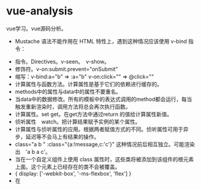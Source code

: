 # vue-analysis
vue学习。vue源码分析。


* Mustache 语法不能作用在 HTML 特性上，遇到这种情况应该使用 v-bind 指令：<p v-bind:id="dynamicId"></p>
* 指令。Directives。v-seen。　v-show。
* 修饰符。v-on:submit.prevent="onSubmit"
* 缩写：v-bind:a="b"  =>  :a="b"   v-on:click=""  =>  @click=""
* 计算属性与函数方法。计算属性是基于它们的依赖进行缓存的。
* methods中的属性与data中的属性不要重名。
* 当data中的数据修改。所有的模板中的表达式调用的method都会运行，每当触发重新渲染时，调用方法将总会再次执行函数。
* 计算属性。set get。在get方法中通过return 的值给计算属性新值。
* 侦听属性　watch。把计算结果赋予实例的某个属性。
* 计算属性与侦听属性的应用。根据两者赋值方式的不同。侦听属性可用于异步，延迟等不会马上有结果的操作。
*  class="a b " :class="{a:!message,c:'c'}" 这种情况前后相互独立。可能渲染出　'a b a c'。
*  当在一个自定义组件上使用 class 属性时，这些类将被添加到该组件的根元素上面。这个元素上已经存在的类不会被覆盖。
*  { display: ['-webkit-box', '-ms-flexbox', 'flex'] }
*  在 <template> 元素上使用 v-if 条件渲染分组
*  用 key 管理可复用的元素。
*  有 v-show 的元素始终会被渲染并保留在 DOM 中。v-show 只是简单地切换元素的 CSS 属性 display。
*  v-if 是“真正”的条件渲染，因为它会确保在切换过程中条件块内的事件监听器和子组件适当地被销毁和重建。v-if 也是惰性的：如果在初始渲染时条件为假，则什么也不做——直到条件第一次变为真时，才会开始渲染条件块。
*  v-for与v-if。v-for的优先级比较高。可以在循环的时候进行一些过滤，很方便。
*  渲染列表。<div v-for="item in items" :key="item.id">。也尽可能要给一个key。
*  对于已经创建的实例，Vue 不能动态添加根级别的响应式属性。
*  数组的变异方法。数组替换。数组长度修改。
*  v-for可以用在自定义组件上。
* 注意这个is。todo-item是组件名字。因为ul下面li才比较合法。这样可以避免一些html解析上的错误。
```
<ul>
    <li
      is="todo-item"
      v-for="(todo, index) in todos"
      v-bind:key="todo.id"
      v-bind:title="todo.title"
      v-on:remove="todos.splice(index, 1)"
    ></li>
  </ul>
```
* 事件修饰符.stop .prevent .capture .self .once。使用修饰符时，顺序很重要；相应的代码会以同样的顺序产生。
* 按键修饰符。.enter .tab .delete (捕获“删除”和“退格”键) .esc .space .up .down .left .right<input v-on:keyup.13="submit"><!-- 缩写语法 --> <input @keyup.enter="submit">
* Vue.config.keyCodes.f1 = 112。全局配置。
* v-model 会忽略所有表单元素的 value、checked、selected 特性的初始值。因为它会选择 Vue 实例数据来作为具体的值。你应该通过 JavaScript 在组件的 data 选项中声明初始值。
* input输入的修饰符<input v-model.lazy="msg" >。.lazy（input转为change）.number　NaN的话原值。.trim

#### 组件
* 所有的 Vue 组件同时也都是 Vue 的实例，所以可接受相同的选项对象 (除了一些根级特有的选项) 并提供相同的生命周期钩子。
* 确保在初始化根实例之前注册组件。.Vue.component('my-component', {
  // 选项
})
* 局部注册 components: {// <my-component> 将只在父组件模板中可用 'my-component': Child }
* 因为 Vue 只有在浏览器解析、规范化模板之后才能获取其内容。比如table,selet里面的内容都有限制。需要用　is="my-component"。（<script type="text/x-template">；JavaScript 内联模板字符串；.vue 组件没有这些限制
* data为何需要是一个函数？
* 父子组件的关系可以总结为 prop 向下传递，事件向上传递。父组件通过 prop 给子组件下发数据，子组件通过事件给父组件发送消息。
* 组件实例的作用域是孤立的。
* HTML 特性是不区分大小写的。所以，当使用的不是字符串模板时，camelCase (驼峰式命名) 的 prop 需要转换为相对应的 kebab-case (短横线分隔式命名)。
* 传递数值。<!-- 传递真正的数值 --> <comp v-bind:some-prop="1"></comp>）
* 组件内部使用props：使用props中的值得初始化data。computed变量。
* 非 Prop 特性。会直接添加到子组件的根节点上。
* 替换/合并现有的特性。正常的会覆盖。class和style会合并。
* 自定义事件。https://cn.vuejs.org/v2/guide/components.html#自定义事件
    * .sync <comp :foo="bar" @update:foo="val => bar = val"></comp>
    * <input v-bind:value="something" v-on:input="something = $event.target.value">
    * 自定义表单组件。
    * 非父子组件的通信。var bus = new Vue() // 触发组件 A 中的事件 bus.$emit('id-selected', 1) // 在组件 B 创建的钩子中监听事件 bus.$on('id-selected', function (id) {// ... })
* 使用插槽分发内容
* 为了让组件可以组合，我们需要一种方式来混合父组件的内容与子组件自己的模板。这个过程被称为内容分发。
    * <slot> 只有在没有要分发的内容时才会显示。 </slot>
    * 具名插槽。<p slot="header"></p>     <slot name="header"></slot>
    * 作用域插槽。在子组件中，只需将数据传递到插槽，就像你将 prop 传递给组件一样。
    * <div class="child"> <slot text="hello from child"></slot> </div>
* 动态组件 <component v-bind:is="currentView"> <!-- 组件在 vm.currentview 变化时改变！ --> </component>
    * <keep-alive></keep-alive>
* Vue 组件的 API 来自三部分——prop、事件和插槽：
    * Prop 允许外部环境传递数据给组件；
    * 事件允许从组件内触发外部环境的副作用；
    * 插槽允许外部环境将额外的内容组合在组件中。
* 子组件引用。parent.$refs.profile　<user-profile ref="profile"></user-profile>
* 异步组件。与webpack配合。https://cn.vuejs.org/v2/guide/components.html#异步组件。const b1 = () => import ('@/components/b1')
* 组件命名约定
* 递归组件。组件在它的模板内可以递归地调用自己。
* 组件间的循环引用。与webpack配合时的模块机制处理。
* X-Template
* 对低开销的静态组件使用 v-once
* vue-loader css scope的作用范围。限制到本组件内。对于子组件不起作用。以及一些引用的外部组件也没有效果。因为它的编译不会深入组件内部。一定要修改子组件。可以考虑写两个<style>标签。一个带scope一个不带。
* vuex与v-model的配合。https://vuex.vuejs.org/zh-cn/forms.html


#### 其他内容
* mixin 比如created这种钩子函数会被合并成数组，在组件中的created之前调用。
* methods, components 和directives，将被混合为同一个对象。两个对象键名冲突时，取组件对象的键值对。
* 全局mixin。Vue.mixin();

* render函数
* this.$root.$data
* vmA.$data == vmB.$data;


#### 一些针对性的问题的考虑。

1.与传统后续如何结合。
2.vuex多页应用中使用。




#### 源码
* 执行setter时再次调用渲染函数会再次读取数据，执行get,会再次收集依赖吗?   会，但是重复的dep不会添加到watcher中。
* 对于多个vue实例依赖同一个对象的情况。 
* 嵌套时的情况。 一个dep,多个watcher?
* 生命周期
* dep watcher observer三者的关系。
* 数组的处理。
* vmcount。